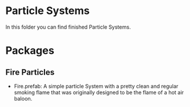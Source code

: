# Particle Systems

In this folder you can find finished Particle Systems.

# Packages
## Fire Particles
 - Fire.prefab: A simple particle System with a pretty clean and regular smoking flame that was originally designed to be the flame of a hot air baloon.
